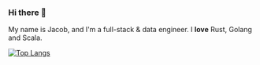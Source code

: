 ### Hi there 👋

My name is Jacob, and I'm a full-stack & data engineer. I **love** Rust, Golang and Scala.

[![Top Langs](https://github-readme-stats.vercel.app/api/top-langs/?username=jacobbishopxy&layout=compact)](https://github.com/Jacobbishopxy/github-readme-stats)
